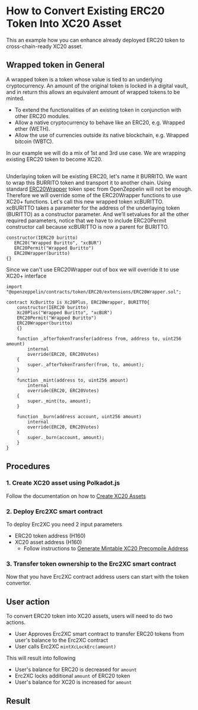 # How to Convert Existing ERC20 Token Into XC20 Asset
This an example how you can enhance already deployed ERC20 token to cross-chain-ready XC20 asset.

## Wrapped token in General
A wrapped token is a token whose value is tied to an underlying cryptocurrency. An amount of the original token is locked in a digital vault, and in return this allows an equivalent amount of wrapped tokens to be minted.

* To extend the functionalities of an existing token in conjunction with other ERC20 modules.
* Allow a native cryptocurrency to behave like an ERC20, e.g. Wrapped ether (WETH).
* Allow the use of currencies outside its native blockchain, e.g. Wrapped bitcoin (WBTC).

In our example we will do a mix of 1st and 3rd use case. We are wrapping existing ERC20 token to become XC20.

##
Underlaying token will be existing ERC20, let's name it BURRITO. We want to wrap this BURRITO token and transport it to another chain. Using standard [ERC20Wrapper](https://github.com/OpenZeppelin/openzeppelin-contracts/blob/master/contracts/token/ERC20/extensions/ERC20Wrapper.sol) token spec from OpenZeppelin will not be enough. Therefore we will override some of the  ERC20Wrapper functions to use XC20+ functions.
Let's call this new wrapped token xcBURITTO.
xcBURITTO takes a parameter for the address of the underlaying token (BURITTO) as a constructor parameter. And we’ll setvalues for all the other required parameters, notice that we have to include ERC20Permit constructor call because xcBURITTO is now a parent for BURITTO.
```
constructor(IERC20 buritto)
   ERC20("Wrapped Buritto", "xcBUR")
   ERC20Permit("Wrapped Buritto")
   ERC20Wrapper(buritto)
{}
```
Since we can't use ERC20Wrapper out of box we will override it to use XC20+ interface
```
import "@openzeppelin/contracts/token/ERC20/extensions/ERC20Wrapper.sol";

contract XcBuritto is Xc20Plus, ERC20Wrapper, BURITTO{
    constructor(IERC20 buritto)
    Xc20Plus("Wrapped Buritto", "xcBUR")
    ERC20Permit("Wrapped Buritto")
    ERC20Wrapper(buritto)
    {}

    function _afterTokenTransfer(address from, address to, uint256 amount)
        internal
        override(ERC20, ERC20Votes)
    {
        super._afterTokenTransfer(from, to, amount);
    }

    function _mint(address to, uint256 amount)
        internal
        override(ERC20, ERC20Votes)
    {
        super._mint(to, amount);
    }

    function _burn(address account, uint256 amount)
        internal
        override(ERC20, ERC20Votes)
    {
        super._burn(account, amount);
    }
}
```
## Procedures
### 1. Create XC20 asset using Polkadot.js
Follow the documentation on how to [Create XC20 Assets](https://docs.astar.network/xcm/building-with-xcm/create-xc20-assets)

### 2. Deploy Erc2XC smart contract
To deploy Erc2XC you need 2 input parameters
- ERC20 token address (H160)
- XC20 asset address (H160)
    - Follow instructions to [Generate Mintable XC20 Precompile Address](https://docs.astar.network/xcm/building-with-xcm/create-xc20-assets#generate-mintable-xc20-precompile-address)
### 3. Transfer token ownership to the Erc2XC smart contract
Now that you have Erc2XC contract address users can start with the token convertor.

## User action
To convert ERC20 token into XC20 assets, users will need to do two actions.
- User Approves Erc2XC smart contract to transfer ERC20 tokens from user's balance to the Erc2XC contract
- User calls Erc2XC `mintXcLockErc(amount)`

This will result into following
- User's balance for ERC20 is decreased for `amount`
- Erc2XC locks additional `amount` of ERC20 token
- User's balance for XC20 is increased for `amount`
## Result